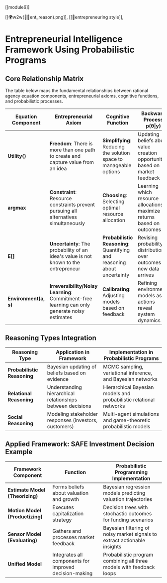 [[module6]]

[[🌍w2w(🚀🧠ent_reason).png]], [[🧭entrepreneuring style]], 

# Entrepreneurial Intelligence Framework Using Probabilistic Programs

## Core Relationship Matrix

The table below maps the fundamental relationships between rational agency equation components, entrepreneurial axioms, cognitive functions, and probabilistic processes.

|Equation Component|Entrepreneurial Axiom|Cognitive Function|Backward Process p(θ\|y)|Forward Process p(y\|θ)|Probabilistic Implementation|
|---|---|---|---|---|---|
|**Utility()**|**Freedom**: There is more than one path to create and capture value from an idea|**Simplifying**: Reducing the solution space to manageable options|Updating beliefs about value creation opportunities based on market feedback|Predicting which value propositions will resonate with stakeholders|Bayesian utility functions that adapt to new evidence about customer preferences|
|**argmax**|**Constraint**: Resource constraints prevent pursuing all alternatives simultaneously|**Choosing**: Selecting optimal resource allocation|Learning which resource allocations maximize returns based on outcomes|Forecasting returns from specific resource allocations|Monte Carlo methods to sample from possible resource allocation strategies|
|**E[]**|**Uncertainty**: The probability of an idea's value is not known to the entrepreneur|**Probabilistic Reasoning**: Quantifying and reasoning about uncertainty|Revising probability distributions over outcomes as new data arrives|Generating predictive distributions over future outcomes|Probabilistic graphical models representing interdependent business uncertainties|
|**Environment(a, s)**|**Irreversibility/Noisy Learning**: Commitment-free learning can only generate noisy estimates|**Calibrating**: Adjusting models based on feedback|Refining environment models as actions reveal system dynamics|Simulating how actions will affect the business environment|Stochastic process models capturing environment dynamics and feedback loops|

## Reasoning Types Integration

|Reasoning Type|Application in Framework|Implementation in Probabilistic Programs|
|---|---|---|
|**Probabilistic Reasoning**|Bayesian updating of beliefs based on evidence|MCMC sampling, variational inference, and Bayesian networks|
|**Relational Reasoning**|Understanding hierarchical relationships between decisions|Hierarchical Bayesian models and probabilistic relational networks|
|**Social Reasoning**|Modeling stakeholder responses (investors, customers)|Multi-agent simulations and game-theoretic probabilistic models|

## Applied Framework: SAFE Investment Decision Example

|Framework Component|Function|Probabilistic Programming Implementation|
|---|---|---|
|**Estimate Model (Theorizing)**|Forms beliefs about valuation and growth|Bayesian regression models predicting valuation trajectories|
|**Motion Model (Productizing)**|Executes capitalization strategy|Decision trees with stochastic outcomes for funding scenarios|
|**Sensor Model (Evaluating)**|Gathers and processes market feedback|Bayesian filtering of noisy market signals to extract actionable insights|
|**Unified Model**|Integrates all components for improved decision-making|Probabilistic program combining all three models with feedback loops|